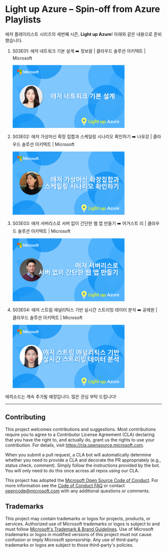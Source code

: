 # Light up Azure &ndash; Spin-off from Azure Playlists

애저 플레이리스트 시리즈의 세번째 시즌, **Light up Azure**! 아래와 같은 내용으로 준비했습니다.

1. S03E01: 애저 네트워크 기본 설계 ➡️ 정보람 | 클라우드 솔루션 아키텍트 | Microsoft

    <div>
      <a href="https://aka.ms/lua/ep1" target="_blank"><img src="./assets/thumbnail.anna.jeong.png" style="width: 360px;" alt="썸네일 - 정보람"></a>
    </div>

2. S03E02: 애저 가상머신 확장 집합과 스케일링 시나리오 확인하기 ➡️ 나유강 | 클라우드 솔루션 아키텍트 | Microsoft

    <div>
      <a href="https://aka.ms/lua/ep2" target="_blank"><img src="./assets/thumbnail.youkhang.rha.png" style="width: 360px;" alt="썸네일 - 나유강"></a>
    </div>

3. S03E03: 애저 서버리스로 서버 없이 간단한 웹 앱 만들기 ➡️ 어거스트 리 | 클라우드 솔루션 아키텍트 | Microsoft

    <div>
      <a href="https://aka.ms/lua/ep3" target="_blank"><img src="./assets/thumbnail.august.lee.png" style="width: 360px;" alt="썸네일 - 어거스트 리"></a>
    </div>

4. S03E04: 애저 스트림 애널리틱스 기반 실시간 스트리밍 데이터 분석 ➡️ 공헤원 | 클라우드 솔루션 아키텍트 | Microsoft

    <div>
      <a href="https://aka.ms/lua/ep4" target="_blank"><img src="./assets/thumbnail.hyewon.kong.png" style="width: 360px;" alt="썸네일 - 공혜원"></a>
    </div>

에피소드는 계속 추가될 예정입니다. 많은 관심 부탁 드립니다!

---

## Contributing

This project welcomes contributions and suggestions.  Most contributions require you to agree to a
Contributor License Agreement (CLA) declaring that you have the right to, and actually do, grant us
the rights to use your contribution. For details, visit https://cla.opensource.microsoft.com.

When you submit a pull request, a CLA bot will automatically determine whether you need to provide
a CLA and decorate the PR appropriately (e.g., status check, comment). Simply follow the instructions
provided by the bot. You will only need to do this once across all repos using our CLA.

This project has adopted the [Microsoft Open Source Code of Conduct](https://opensource.microsoft.com/codeofconduct/).
For more information see the [Code of Conduct FAQ](https://opensource.microsoft.com/codeofconduct/faq/) or
contact [opencode@microsoft.com](mailto:opencode@microsoft.com) with any additional questions or comments.

## Trademarks

This project may contain trademarks or logos for projects, products, or services. Authorized use of Microsoft 
trademarks or logos is subject to and must follow 
[Microsoft's Trademark & Brand Guidelines](https://www.microsoft.com/en-us/legal/intellectualproperty/trademarks/usage/general).
Use of Microsoft trademarks or logos in modified versions of this project must not cause confusion or imply Microsoft sponsorship.
Any use of third-party trademarks or logos are subject to those third-party's policies.
